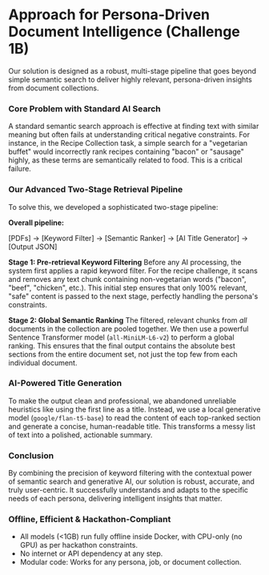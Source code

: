 # Approach for Persona-Driven Document Intelligence (Challenge 1B)

Our solution is designed as a robust, multi-stage pipeline that goes beyond simple semantic search to deliver highly relevant, persona-driven insights from document collections.

### Core Problem with Standard AI Search

A standard semantic search approach is effective at finding text with similar meaning but often fails at understanding critical negative constraints. For instance, in the Recipe Collection task, a simple search for a "vegetarian buffet" would incorrectly rank recipes containing "bacon" or "sausage" highly, as these terms are semantically related to food. This is a critical failure.

### Our Advanced Two-Stage Retrieval Pipeline

To solve this, we developed a sophisticated two-stage pipeline:

**Overall pipeline:**  

[PDFs] → [Keyword Filter] → [Semantic Ranker] → [AI Title Generator] → [Output JSON]

**Stage 1: Pre-retrieval Keyword Filtering**
Before any AI processing, the system first applies a rapid keyword filter. For the recipe challenge, it scans and removes any text chunk containing non-vegetarian words ("bacon", "beef", "chicken", etc.). This initial step ensures that only 100% relevant, "safe" content is passed to the next stage, perfectly handling the persona's constraints.

**Stage 2: Global Semantic Ranking**
The filtered, relevant chunks from *all* documents in the collection are pooled together. We then use a powerful Sentence Transformer model (`all-MiniLM-L6-v2`) to perform a global ranking. This ensures that the final output contains the absolute best sections from the entire document set, not just the top few from each individual document.

### AI-Powered Title Generation

To make the output clean and professional, we abandoned unreliable heuristics like using the first line as a title. Instead, we use a local generative model (`google/flan-t5-base`) to read the content of each top-ranked section and generate a concise, human-readable title. This transforms a messy list of text into a polished, actionable summary.

### Conclusion

By combining the precision of keyword filtering with the contextual power of semantic search and generative AI, our solution is robust, accurate, and truly user-centric. It successfully understands and adapts to the specific needs of each persona, delivering intelligent insights that matter.
### Offline, Efficient & Hackathon-Compliant

- All models (<1GB) run fully offline inside Docker, with CPU-only (no GPU) as per hackathon constraints.
- No internet or API dependency at any step.
- Modular code: Works for any persona, job, or document collection.
